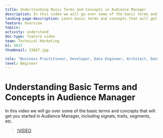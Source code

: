 ```yaml
---
title: Understanding Basic Terms and Concepts in Audience Manager
description: In this video we will go over some of the basic terms and concepts that will get you started in Audience Manager, including signals, traits, segments, etc.
landing-page-description: Learn basic terms and concepts that will get you started in Audience Manager, including signals, traits, segments, and more.
feature: Overview
topics: 
activity: understand
doc-type: feature video
team: Technical Marketing
kt: 5037
thumbnail: 33887.jpg

role: "Business Practitioner, Developer, Data Engineer, Architect, Data Architect, Administrator, Leader"
level: Beginner
---
```


# Understanding Basic Terms and Concepts in Audience Manager

In this video we will go over some of the basic terms and concepts that will get you started in Audience Manager, including signals, traits, segments, etc.

>[!VIDEO](https://video.tv.adobe.com/v/33887/?quality=12)
